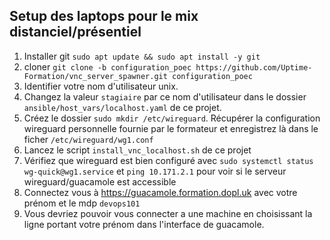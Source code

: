 ## Setup des laptops pour le mix distanciel/présentiel
1. Installer git `sudo apt update && sudo apt install -y git`
2. cloner `git clone -b configuration_poec https://github.com/Uptime-Formation/vnc_server_spawner.git configuration_poec`
3. Identifier votre nom d'utilisateur unix.
4. Changez la valeur `stagiaire` par ce nom d'utilisateur dans le dossier `ansible/host_vars/localhost.yaml` de ce projet.
5. Créez le dossier `sudo mkdir /etc/wireguard`. Récupérer la configuration wireguard personnelle fournie par le formateur et enregistrez là dans le ficher `/etc/wireguard/wg1.conf`
6. Lancez le script `install_vnc_localhost.sh` de ce projet
7. Vérifiez que wireguard est bien configuré avec `sudo systemctl status wg-quick@wg1.service` et `ping 10.171.2.1` pour voir si le serveur wireguard/guacamole est accessible
8. Connectez vous à https://guacamole.formation.dopl.uk avec votre prénom et le mdp `devops101`
9. Vous devriez pouvoir vous connecter a une machine en choisissant la ligne portant votre prénom dans l'interface de guacamole.
